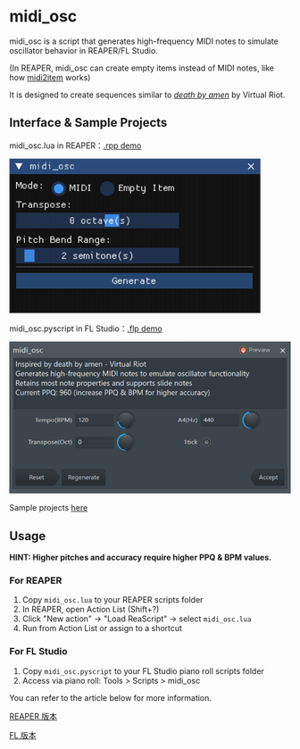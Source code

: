# midi_osc

midi_osc is a script that generates high-frequency MIDI notes to simulate oscillator behavior in REAPER/FL Studio.

(In REAPER, midi_osc can create empty items instead of MIDI notes, like how [midi2item](https://ytpmv.info/ReaScript-midi2item/) works)

It is designed to create sequences similar to [*death by amen*](https://youtu.be/XpnNVWOC98A) by Virtual Riot.

## Interface & Sample Projects

midi_osc.lua in REAPER：[.rpp demo](https://youtu.be/eY1qcbOlORQ)

![midi_osc for FL Stuio](Image/midi_osc(REAPER).png)

midi_osc.pyscript in FL Studio：[.flp demo](https://www.youtube.com/watch?v=Fps_TGekRuc)

![midi_osc for REAPER](Image/midi_osc(FL).png)

Sample projects [here](https://github.com/Nu-E01/midi_osc/tree/main/Sample%20Projects)

## Usage

**HINT:  Higher pitches and accuracy require higher PPQ & BPM values.**

### For REAPER
1. Copy `midi_osc.lua` to your REAPER scripts folder
2. In REAPER, open Action List (Shift+?)
3. Click "New action" → "Load ReaScript" → select `midi_osc.lua`
4. Run from Action List or assign to a shortcut

### For FL Studio
1. Copy `midi_osc.pyscript` to your FL Studio piano roll scripts folder
2. Access via piano roll: Tools > Scripts > midi_osc


You can refer to the article below for more information.

[REAPER 版本](https://www.bilibili.com/read/cv42356141/)

[FL 版本](https://www.bilibili.com/opus/1094703862863888439)
